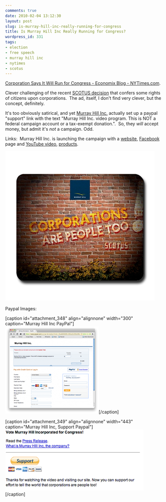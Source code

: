 ```yaml
---
comments: true
date: 2010-02-04 13:12:30
layout: post
slug: is-murray-hill-inc-really-running-for-congress
title: Is Murray Hill Inc Really Running for Congress?
wordpress_id: 331
tags:
- election
- free speech
- murray hill inc
- nytimes
- scotus
---
```


[Corporation Says It Will Run for Congress - Economix Blog - NYTimes.com](http://economix.blogs.nytimes.com/2010/02/02/corporation-says-it-will-run-for-congress/).

Clever challenging of the recent [SCOTUS decision](http://www.nytimes.com/2010/01/22/us/politics/22scotus.html) that confers some rights of citizens upon corporations.  The ad, itself, I don't find very clever, but the concept, definitely.

It's too obviously satirical, and yet [Murray Hill Inc.](http://www.murrayhillweb.com/new_day/index.html) actually set up a paypal "support" link with the text "Murray Hill Inc. video program. This is NOT a federal campaign account or a tax-exempt donation.".  So, they *will* accept money, but admit it's *not* a campaign. Odd.

Links:  Murray Hill Inc. is launching the campaign with a [website](http://www.murrayhillweb.com/new_day/index.html), [Facebook](http://www.facebook.com/pages/Murray-Hill-Inc-for-Congress/314963396608?ref=search&sid=1142349892.780307729..1) page and [YouTube video](http://www.youtube.com/user/murrayhillcongress), [products](http://www.cafepress.com/MHIncCongress).

[![Murray Hill Inc For Congress Poster](/wp-content/uploads/2010/02/corporationsarepeopletoo.jpg)](http://www.cafepress.com/MHIncCongress)

Paypal Images:

[caption id="attachment_348" align="alignnone" width="300" caption="Murray Hill Inc PayPal"][![Murray Hill Inc PayPal](/wp-content/uploads/2010/02/Screen-shot-2010-02-12-at-2.45.35-PM-300x280.png)](/wp-content/uploads/2010/02/Screen-shot-2010-02-12-at-2.45.35-PM.png)[/caption]

[caption id="attachment_349" align="alignnone" width="443" caption="Murray Hill Inc, Support Paypal"][![Murray Hill Support Paypal](/wp-content/uploads/2010/02/Screen-shot-2010-02-12-at-2.44.31-PM.png)](http://www.murrayhillweb.com/new_day/index.html)[/caption]

